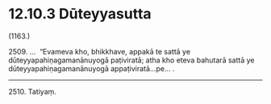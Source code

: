 # 12.10.3 Dūteyyasutta

(1163.)

2509\. …  “Evameva kho, bhikkhave, appakā te sattā ye dūteyyapahiṇagamanānuyogā paṭiviratā; atha kho eteva bahutarā sattā ye dūteyyapahiṇagamanānuyogā appaṭiviratā…pe… .

---

2510\. Tatiyaṃ.
